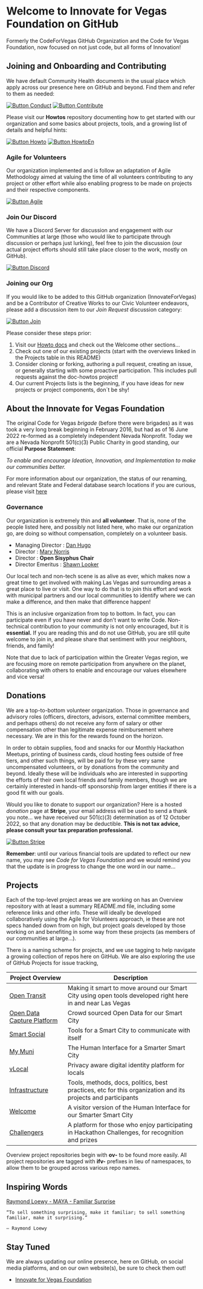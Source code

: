 <!--
 Copyright (C) 2022 Innovate for Vegas Foundation
 
 This file is part of .github.
 
 .github is free software: you can redistribute it and/or modify
 it under the terms of the GNU General Public License as published by
 the Free Software Foundation, either version 3 of the License, or
 (at your option) any later version.
 
 .github is distributed in the hope that it will be useful,
 but WITHOUT ANY WARRANTY; without even the implied warranty of
 MERCHANTABILITY or FITNESS FOR A PARTICULAR PURPOSE.  See the
 GNU General Public License for more details.
 
 You should have received a copy of the GNU General Public License
 along with .github.  If not, see <http://www.gnu.org/licenses/>.
-->

# Welcome to Innovate for Vegas Foundation on GitHub

Formerly the CodeForVegas GitHub Organization and the Code for Vegas Foundation, now focused on not just code, but all forms of Innovation!

## Joining and Onboarding and Contributing

We have default Community Health documents in the usual place which apply across our presence here on GitHub and beyond. Find them and refer to them as needed:

[![Button Conduct]][CONDUCT]
[![Button Contribute]][CONTRIBUTING]

Please visit our **Howtos** repository documenting how to get started with our organization and some basics about projects, tools, and a growing list of details and helpful hints:

[![Button Howto]][HOWTO]
[![Button HowtoEn]][HOWTOEN]

### Agile for Volunteers

Our organization implemented and is follow an adaptation of Agile Methodology aimed at valuing the time of all volunteers contributing to any project or other effort while also enabling progress to be made on projects and their respective components.

[![Button Agile]][AGILE]

### Join Our Discord

We have a Discord Server for discussion and engagement with our Communities at large (those who would like to participate through discussion or perhaps just lurking), feel free to join the discussion (our actual project efforts should still take place closer to the work, mostly on GitHub).

[![Button Discord]][DISCORD]

### Joining our Org

If you would like to be added to this GitHub organization (InnovateForVegas) and be a Contributor of Creative Works to our Civic Volunteer endeavors, please add a discussion item to our *Join Request* discussion category:

[![Button Join]][JOIN]

Please consider these steps prior:

1. Visit our [Howto docs](https://github.com/InnovateForVegas/doc-org-howtos) and check out the Welcome other sections…
2. Check out one of our existing projects (start with the overviews linked in the Projects table in this README)
3. Consider cloning or forking, authoring a pull request, creating an issue, or generally starting with some proactive participation. This includes pull requests against the doc-howtos project!
4. Our current Projects lists is the beginning, if you have ideas for new projects or project components, don´t be shy!

## About the Innovate for Vegas Foundation

The original Code for Vegas *brigade* (before there were brigades) as it was took a very long break beginning in February 2016, but had as of 16 June 2022 re-formed as a completely independent Nevada Nonprofit. Today we are a Nevada Nonprofit 501(c)(3) Public Charity in good standing, our official **Purpose Statement**:

*To enable and encourage Ideation, Innovation, and Implementation to make our communities better.*

For more information about our organization, the status of our renaming, and relevant State and Federal database search locations if you are curious, please visit [here](https://github.com/InnovateForVegas/.github/blob/main/profile/legal.md)

### Governance

Our organization is extremely thin and **all volunteer**. That is, none of the people listed here, and possibly not listed here, who make our organization go, are doing so without compensation, completely on a volunteer basis.

* Managing Director : [Dan Hugo](https://github.com/DanHugoDanHugo)
* Director : [Mary Norris](https://github.com/maryfnorris)
* Director : **Open Sisyphus Chair**
* Director Emeritus : [Shawn Looker](https://github.com/slooker)

Our local tech and non-tech scene is as alive as ever, which makes now a great time to get involved with making Las Vegas and surrounding areas a great place to live or visit. One way to do that is to join this effort and work with municipal partners and our local communities to identify where we can make a difference, and then make that difference happen!

This is an inclusive organization from top to bottom. In fact, you can participate even if you have never and don't want to write Code. Non-technical contribution to your community is not only encouraged, but it is **essential.** If you are reading this and do not use GitHub, you are still quite welcome to join in, and please share that sentiment with your neighbors, friends, and family!

Note that due to lack of participation within the Greater Vegas region, we are focusing more on remote participation from anywhere on the planet, collaborating with others to enable and encourage our values elsewhere and vice versa!

## Donations

We are a top-to-bottom volunteer organization. Those in governance and advisory roles (officers, directors, advisors, external committee members, and perhaps others) do not receive any form of salary or other compensation other than legitimate expense reimbursement where necessary. We are in this for the rewards found on the horizon.

In order to obtain supplies, food and snacks for our Monthly Hackathon Meetups, printing of business cards, cloud hosting fees outside of free tiers, and other such things, will be paid for by these very same uncompensated volunteers, or by donations from the community and beyond. Ideally these will be individuals who are interested in supporting the efforts of their own local friends and family members, though we are certainly interested in hands-off sponsorship from larger entities if there is a good fit with our goals.

Would you like to donate to support our organization? Here is a hosted *donation* page at **Stripe**, your email address will be used to send a thank you note… we have received our 501(c)(3) determination as of 12 October 2022, so that any donation may be deductible. **This is not tax advice, please consult your tax preparation professional.**

[![Button Stripe]][STRIPE]

**Remember**: until our various financial tools are updated to reflect our new name, you may see *Code for Vegas Foundation* and we would remind you that the update is in progress to change the one word in our name…

## Projects

Each of the top-level project areas we are working on has an Overview repository with at least a summary README.md file, including some reference links and other info. These will ideally be developed collaboratively using the Agile for Volunteers approach, ie these are not specs handed down from on high, but project goals developed by those working on and benefiting in some way from these projects (as members of our communities at large…).

There is a naming scheme for projects, and we use tagging to help navigate a growing collection of repos here on GitHub. We are also exploring the use of GitHub Projects for issue tracking,

|Project Overview                                                                                | Description                                                                                                 |
|------------------------------------------------------------------------------------------------|-------------------------------------------------------------------------------------------------------------|
|[Open Transit](https://github.com/InnovateForVegas/ov-open-transit)                             | Making it smart to move around our Smart City using open tools developed right here in and near Las Vegas   |
|[Open Data Capture Platform](https://github.com/InnovateForVegas/ov-open-data-capture-platform) | Crowd sourced Open Data for our Smart City                                                                  |
|[Smart Social](https://github.com/InnovateForVegas/ov-smart-social)                             | Tools for a Smart City to communicate with itself                                                           |
|[My Muni](https://github.com/InnovateForVegas/ov-my-muni)                                       | The Human Interface for a Smarter Smart City                                                                |
|[vLocal](https://github.com/InnovateForVegas/ov-vlocal)                                         | Privacy aware digital identity platform for locals                                                          |
|[Infrastructure](https://github.com/InnovateForVegas/ov-infrastructure)                         | Tools, methods, docs, politics, best practices, etc for this organization and its projects and participants |
|[Welcome](https://github.com/InnovateForVegas/ov-welcome)                                       | A visitor version of the Human Interface for our Smarter Smart City                                         |
|[Challengers](https://github.com/InnovateForVegas/ov-challengers)                               | A platform for those who enjoy participating in Hackathon Challenges, for recognition and prizes            |

Overview project repositories begin with **ov-** to be found more easily. All project repositories are tagged with **ifv-** prefixes in lieu of namespaces, to allow them to be grouped across various repo names.

## Inspiring Words

[Raymond Loewy - MAYA - Familiar Surprise](https://uxdesign.cc/most-advanced-yet-acceptable-theory-meets-digital-product-innovation-f14897147dd5)

    “To sell something surprising, make it familiar; to sell something familiar, make it surprising.”

    — Raymond Loewy

## Stay Tuned

We are always updating our online presence, here on GitHub, on social media platforms, and on our own website(s), be sure to check them out!

* [Innovate for Vegas Foundation](https://innovateforvegas.org)

<!------------------------------------------>
[Button Conduct]: https://img.shields.io/badge/Code%20of%20Conduct-lightblue?style=for-the-badge
[Button Contribute]: https://img.shields.io/badge/Contributing-lightblue?style=for-the-badge
[Button Agile]: https://img.shields.io/badge/Agile%20for%20Volunteers-lightblue?style=for-the-badge
[Button Discord]: https://img.shields.io/badge/Our%20Discord-lightblue?style=for-the-badge
[Button Join]: https://img.shields.io/badge/Join%20Request-lightblue?style=for-the-badge
[Button Howto]: https://img.shields.io/badge/HowTos-lightblue?style=for-the-badge
[Button HowtoEn]: https://img.shields.io/badge/HowTos%20English-lightblue?style=for-the-badge
[Button Stripe]: https://img.shields.io/badge/donate-lightblue?style=for-the-badge&logo=stripe
[CONDUCT]: https://github.com/InnovateForVegas/.github/blob/main/CODE_OF_CONDUCT.md 'Foundation Code of Conduct'
[CONTRIBUTING]: https://github.com/InnovateForVegas/.github/blob/main/CONTRIBUTING.md 'Foundation Contributing Guidelines'
[AGILE]: https://github.com/InnovateForVegas/doc-agile-for-volunteers 'Agile for Volunteers'
[DISCORD]: https://discord.com/invite/gh5FAahd9P 'Discord Server Invite'
[JOIN]: https://github.com/orgs/InnovateForVegas/discussions/categories/join-request 'Join Request'
[HOWTO]: https://github.com/InnovateForVegas/doc-org-howtos 'Organization HowTos'
[HOWTOEN]: https://github.com/InnovateForVegas/doc-org-howtos/tree/main/doc/en 'Organization HowTos in English'
[STRIPE]: https://donate.stripe.com/5kA7sX79naDF6Ri4gg

